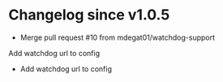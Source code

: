 # Changelog since v1.0.5
- Merge pull request #10 from mdegat01/watchdog-support

Add watchdog url to config 
- Add watchdog url to config 

